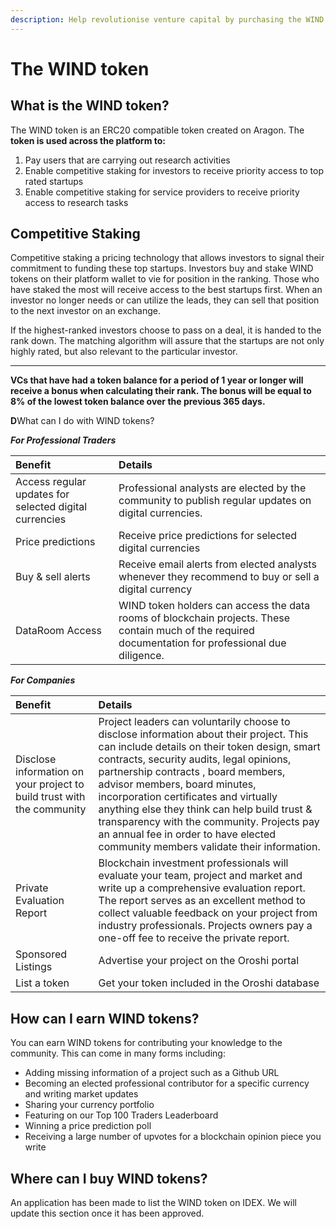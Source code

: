 ```yaml
---
description: Help revolutionise venture capital by purchasing the WIND token
---
```


# The WIND token

## What is the WIND token? 

The WIND token is an ERC20 compatible token created on Aragon. The **token is used across the platform to:** 

1. Pay users that are carrying out research activities
2. Enable competitive staking for investors to receive priority access to top rated startups  
3. Enable competitive staking for service providers to receive priority access to research tasks 

## **Competitive Staking** 

Competitive staking a pricing technology that allows investors to signal their commitment to funding these top startups.  Investors buy and stake WIND tokens on their platform wallet to vie for position in the ranking. Those who have staked the most will receive access to the best startups first.  When an investor no longer needs or can utilize the leads, they can sell that position to the next investor on an exchange.

If the highest-ranked investors choose to pass on a deal, it is handed to the rank down.  The matching algorithm will assure that the startups are not only highly rated, but also relevant to the particular investor.  

  
****

**VCs that have had a token balance for a period of 1 year or longer will receive a bonus when calculating their rank.  The bonus will be equal to 8% of the lowest token balance over the previous 365 days.**  


**D**What can I do with WIND tokens?   

_**For Professional Traders**_

| Benefit  | Details |
| :--- | :--- |
| Access regular updates for selected digital currencies | Professional analysts are elected by the community to publish regular updates on digital currencies.  |
| Price predictions | Receive price predictions for selected digital currencies |
| Buy & sell alerts | Receive email alerts from elected analysts whenever they recommend to buy or sell a digital currency |
| DataRoom Access | WIND token holders can access the data rooms of blockchain projects. These contain much of the required documentation for professional due diligence.  |

_**For Companies**_

| Benefit  | Details |
| :--- | :--- |
| Disclose information on your project to build trust with the community | Project leaders can voluntarily choose to disclose information about their project. This can include details on their token design, smart contracts, security audits, legal opinions, partnership contracts , board members, advisor members, board minutes, incorporation certificates and virtually anything else they think can help build trust & transparency with the community. Projects pay an annual fee in order to have elected community members validate their information.  |
| Private Evaluation Report | Blockchain investment professionals will evaluate your team, project and market and write up a comprehensive evaluation report. The report serves as an excellent method to collect valuable feedback on your project from industry professionals.  Projects owners pay a one-off fee to receive the private report. |
| Sponsored Listings  | Advertise your project on the Oroshi portal |
| List a token  | Get your token included in the Oroshi database |

## How can I earn WIND tokens?  

You can earn WIND tokens for contributing your knowledge to the community. This can come in many forms including: 

* Adding missing information of a project such as a Github URL
* Becoming an elected professional contributor for a specific currency and writing market updates
* Sharing your currency portfolio
* Featuring on our Top 100 Traders Leaderboard
* Winning a price prediction poll 
* Receiving a large number of upvotes for a blockchain opinion piece you write 

## Where can I buy WIND tokens?

An application has been made to list the WIND token on IDEX. We will update this section once it has been approved. 



